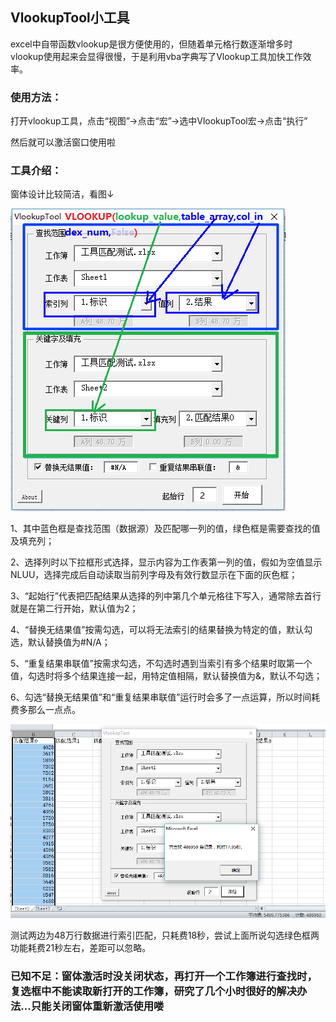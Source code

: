 ## VlookupTool小工具
excel中自带函数vlookup是很方便使用的，但随着单元格行数逐渐增多时vlookup使用起来会显得很慢，于是利用vba字典写了Vlookup工具加快工作效率。

### 使用方法：

打开vlookup工具，点击“视图”→点击“宏”→选中VlookupTool宏→点击“执行”

然后就可以激活窗口使用啦

### 工具介绍：

窗体设计比较简洁，看图↓

![Image text](https://github.com/StinkCat/VlookupTool/raw/master/img/jiemian.png)

1、其中蓝色框是查找范围（数据源）及匹配哪一列的值，绿色框是需要查找的值及填充列；

2、选择列时以下拉框形式选择，显示内容为工作表第一列的值，假如为空值显示NLUU，选择完成后自动读取当前列字母及有效行数显示在下面的灰色框；

3、“起始行”代表把匹配结果从选择的列中第几个单元格往下写入，通常除去首行就是在第二行开始，默认值为2；

4、“替换无结果值”按需勾选，可以将无法索引的结果替换为特定的值，默认勾选，默认替换值为#N/A；

5、“重复结果串联值”按需求勾选，不勾选时遇到当索引有多个结果时取第一个值，勾选时将多个结果连接一起，用特定值相隔，默认替换值为&，默认不勾选；

6、勾选“替换无结果值”和“重复结果串联值”运行时会多了一点运算，所以时间耗费多那么一点点。

![Image text](https://github.com/StinkCat/VlookupTool/raw/master/img/jieguo.png)

 测试两边为48万行数据进行索引匹配，只耗费18秒，尝试上面所说勾选绿色框两功能耗费21秒左右，差距可以忽略。
 
 ### 已知不足：窗体激活时没关闭状态，再打开一个工作簿进行查找时，复选框中不能读取新打开的工作簿，研究了几个小时很好的解决办法...只能关闭窗体重新激活使用喽
